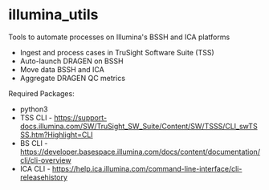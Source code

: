 # illumina_utils
Tools to automate processes on Illumina's BSSH and ICA platforms
- Ingest and process cases in TruSight Software Suite (TSS)
- Auto-launch DRAGEN on BSSH
- Move data BSSH and ICA
- Aggregate DRAGEN QC metrics

Required Packages:
- python3 
- TSS CLI - https://support-docs.illumina.com/SW/TruSight_SW_Suite/Content/SW/TSSS/CLI_swTSSS.htm?Highlight=CLI
- BS CLI - https://developer.basespace.illumina.com/docs/content/documentation/cli/cli-overview
- ICA CLI - https://help.ica.illumina.com/command-line-interface/cli-releasehistory

